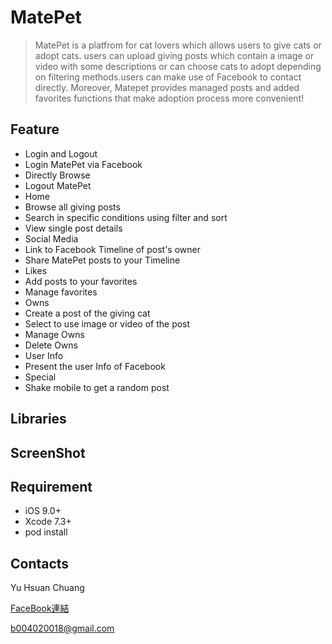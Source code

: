 MatePet
======
>MatePet is a platfrom for cat lovers which allows users to give cats or adopt cats. users can upload giving posts which contain a image or video with some descriptions or can choose cats to adopt depending on filtering methods.users can make use of Facebook to contact directly. Moreover, Matepet provides managed posts and added favorites functions that make adoption process more convenient!

Feature
------
* Login and Logout
 * Login MatePet via Facebook
 * Directly Browse
 * Logout MatePet
* Home
 * Browse all giving posts
 * Search in specific conditions using filter and sort
 * View single post details
* Social Media
 * Link to Facebook Timeline of post's owner
 * Share MatePet posts to your Timeline
* Likes
 * Add posts to your favorites 
 * Manage favorites
* Owns
 * Create a post of the giving cat
 * Select to use image or video of the post
 * Manage Owns
 * Delete Owns
* User Info
 * Present the user Info of Facebook
* Special 
 * Shake mobile to get a random post

  
Libraries
------

ScreenShot
------

Requirement
------
* iOS 9.0+
* Xcode 7.3+
* pod install

Contacts
------
Yu Hsuan Chuang

[FaceBook連結](http://www.dushibaiyu.com)

<b004020018@gmail.com>

